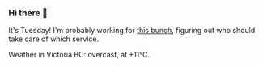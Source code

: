 ### Hi there :wave:

It's Tuesday! I'm probably working for [this bunch](https://github.com/kohofinancial), figuring out who should take care of which service.

Weather in Victoria BC: overcast, at +11°C.
